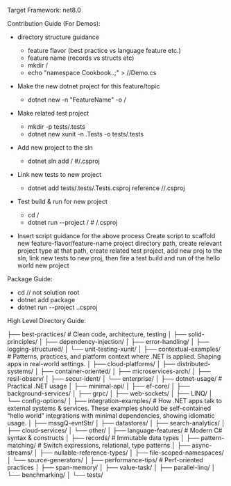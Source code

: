 
Target Framework: net8.0

Contribution Guide (For Demos):
- directory structure guidance
    - feature flavor (best practice vs language feature etc.)
    - feature name (records vs structs etc)
    - mkdir <feature-flavor>/<feature-name>
    - echo "namespace Cookbook.<FeatureFlavor>.<FeatureName>;" > <feature-flavor>/<feature-name>/Demo.cs
- Make the new dotnet project for this feature/topic
    - dotnet new <project-type> -n "FeatureName" -o <feature-flavor>/<feature-name>
- Make related test project
    - mkdir -p tests/<feature-name>.tests
    - dotnet new xunit -n <FeatureName>.Tests -o tests/<feature-name>.tests
- Add new project to the sln 
    - dotnet sln add <feature-flavor>/<feature-name> #/<Feature>.csproj
- Link new tests to new project
    - dotnet add tests/<Feature>.tests/<Feature>.Tests.csproj reference <feature-flavor>/<feature-name>/<Feature>.csproj
- Test build & run for new project
    - cd <feature-flavor>/<feature-name>
    - dotnet run --project <feature-flavor>/<feature-name> # /<Feature>.csproj


- Insert script guidance for the above process Create script to scaffold new feature-flavor/feature-name project directory path, create relevant project type at that path, create related test project, add new proj to the sln, link new tests to new proj, then fire a test build and run of the hello world new project


Package Guide:
- cd <project-root> // not solution root
- dotnet add package <package-name>
- dotnet run --project \.<project-name>.csproj


High Level Directory Guide:

├── best-practices/             # Clean code, architecture, testing
│   ├── solid-principles/
│   ├── dependency-injection/
│   ├── error-handling/
│   ├── logging-structured/
│   └── unit-testing-xunit/
│
├── contextual-examples/        # Patterns, practices, and platform context where .NET is applied. Shaping apps in real-world settings.
│   ├── cloud-platforms/
│   ├── distributed-systems/
│   ├── container-oriented/
│   ├── microservices-arch/
│   ├── resil-observ/
│   ├── secur-ident/
│   └── enterprise/
│
├── dotnet-usage/               # Practical .NET usage
│   ├── minimal-api/
│   ├── ef-core/
│   ├── background-services/
│   ├── grpc/
│   ├── web-sockets/
│   ├── LINQ/
│   └── config-options/
│
├── integration-examples/       # How .NET apps talk to external systems & services. These examples should be self-contained “hello world” integrations with minimal dependencies, showing idiomatic usage.
│   ├── mssgQ-evntStr/
│   ├── datastores/
│   ├── search-analytics/
│   ├── cloud-services/
│   └── other/
│
├── language-features/          # Modern C# syntax & constructs
│   ├── records/                # Immutable data types
│   ├── pattern-matching/       # Switch expressions, relational, type patterns
│   ├── async-streams/
│   ├── nullable-reference-types/
│   ├── file-scoped-namespaces/
│   └── source-generators/
│
├── performance-tips/           # Perf-oriented practices
│   ├── span-memory/
│   ├── value-task/
│   ├── parallel-linq/
│   └── benchmarking/
│
└── tests/